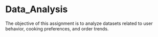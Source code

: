 # Data_Analysis
The objective of this assignment is to analyze datasets related to user behavior, cooking preferences, and order trends.
